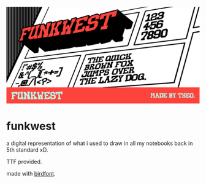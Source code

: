 ![banner](/banner.webp)

# funkwest

a digital representation of what i used to draw in all my notebooks back in 5th standard xD.

TTF provided.

made with [birdfont](https://birdfont.org).
